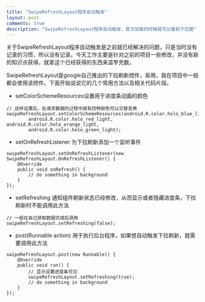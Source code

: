 ```yaml
---
title: "SwipeRefreshLayout程序自动触发"
layout: post
comments: true
description: "SwipeRefreshLayout程序自动触发，首次加载的时候就可以看到下拉圈"
---
```


关于SwipeRefreshLayout程序自动触发是之前就已经解决的问题，只是当时没有记录的习惯，所以没有记录。今天工作主要是针对之前的项目一些修改，并没有新的知识点获得，就拿这个已经获得的东西来滥竽充数。

SwipeRefreshLayout是google自己推出的下拉刷新控件，易用，我在项目中一般都会使用该控件。下面开始说说它的几个常用方法以及相关代码片段。

- setColorSchemeResources设置用于进度条动画的颜色

```
// 这样设置后，在请求数据的过程中就有四种颜色可以交替变换
swipeRefreshLayout.setColorSchemeResources(android.R.color.holo_blue_light,
        android.R.color.holo_red_light, android.R.color.holo_orange_light,
        android.R.color.holo_green_light);
```

- setOnRefreshListener 为下拉刷新添加一个监听事件

```
swipeRefreshLayout.setOnRefreshListener(new SwipeRefreshLayout.OnRefreshListener() {
    @Override
    public void onRefresh() {
        // do something in background
    }
});
```

- setRefreshing 通知组件刷新状态已经修改，从而显示或者隐藏进度条，下拉刷新时不能调用此方法

```
// 一般在自己获取数据完成后调用
swipeRefreshLayout.setRefreshing(false);
```

- post(Runnable action) 用于执行后台程序，如果想自动触发下拉刷新，就需要调用此方法

```
swipeRefreshLayout.post(new Runnable() {
    @Override
    public void run() {
    	// 显示设置进度条可见
        swipeRefreshLayout.setRefreshing(true);
        // do something in background
    }
});
```

